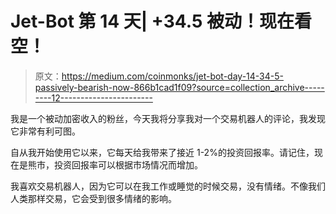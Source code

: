 # Jet-Bot 第 14 天| +34.5 被动！现在看空！

> 原文：<https://medium.com/coinmonks/jet-bot-day-14-34-5-passively-bearish-now-866b1cad1f09?source=collection_archive---------12----------------------->

我是一个被动加密收入的粉丝，今天我将分享我对一个交易机器人的评论，我发现它非常有利可图。

自从我开始使用它以来，它每天给我带来了接近 1-2%的投资回报率。请记住，现在是熊市，投资回报率可以根据市场情况而增加。

我喜欢交易机器人，因为它可以在我工作或睡觉的时候交易，没有情绪。不像我们人类那样交易，它会受到很多情绪的影响。